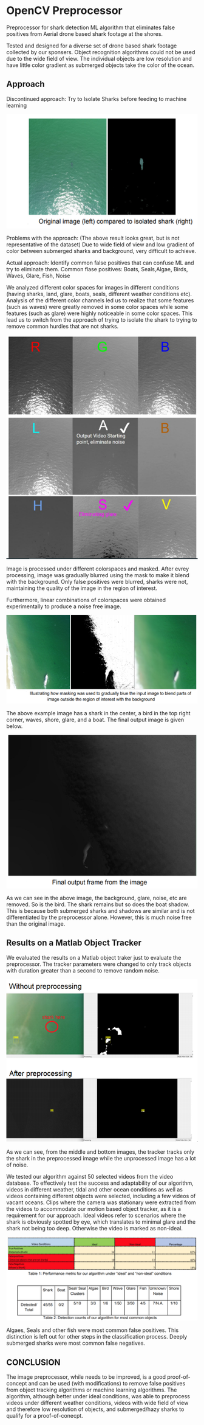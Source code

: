 # OpenCV Preprocessor
Preprocessor for shark detection ML algorithm that eliminates false positives from Aerial drone based shark footage at the shores.

Tested and designed for a diverse set of drone based shark footage collected by our sponsers. 
Object recognition algorithms could not be used due to the wide field of view. The individual objects are low resolution and have little color gradient as submerged objects take the color of the ocean.

## Approach

Discontinued approach: Try to Isolate Sharks before feeding to machine learning

![alt text](https://github.com/ananta399/MLPreprocessor/blob/master/readmeImages/original.PNG)

Problems with the approach:
(The above result looks great, but is not representative of the dataset)
Due to wide field of view and low gradient of color between submerged sharks and background, very difficult to achieve.

Actual approach:
Identify common false positives that can confuse ML and try to eliminate them.
Common flase positives: Boats, Seals,Algae, Birds, Waves, Glare, Fish, Noise

We analyzed different color spaces for images in different conditions (having sharks, land, glare, boats, seals, different weather conditions etc). Analysis of the different color channels led us to realize that some features (such as waves) were greatly removed in some color spaces while some features (such as glare) were highly noticeable in some color spaces. This lead us to switch from the approach of trying to isolate the shark to trying to remove common hurdles that are not sharks.


![alt text](https://github.com/ananta399/MLPreprocessor/blob/master/readmeImages/colorspaces.PNG)

Image is processed under different colorspaces and masked. After evrey processing, image was gradually blurred using the mask to make it blend with the background. Only false positives were blurred, sharks were not, maintaining the quality of the image in the region of interest.

Furthermore, linear combinations of colorspaces were obtained experimentally to produce a noise free image.


![alt text](https://github.com/ananta399/MLPreprocessor/blob/master/readmeImages/mask.png)

The above example image has a shark in the center, a bird in the top right corner, waves, shore, glare, and a boat. The final output image is given below.

![alt text](https://github.com/ananta399/MLPreprocessor/blob/master/readmeImages/out.PNG)

As we can see in the above image, the background, glare, noise, etc are removed. So is the bird.
The shark remains but so does the boat shadow. This is because both submerged sharks and shadows are similar and is not differentiated by the preprocessor alone.
However, this is much noise free than the original image.



## Results on a Matlab Object Tracker
We evaluated the results on a Matlab object traker just to evaluate the preprocessor. The tracker parameters were changed to only track objects with duration greater than a second to remove random noise.

![alt text](https://github.com/ananta399/MLPreprocessor/blob/master/readmeImages/tracker1.png)

As we can see, from the middle and bottom images, the tracker tracks only the shark in the preprocessed image while the unprocessed image has a lot of noise.

We tested our algorithm against 50 selected videos from the video database. To effectively test the success and adaptability of our algorithm, videos in different weather, tidal and other ocean conditions as well as videos containing different objects were selected, including a few videos of vacant oceans. Clips where the camera was stationary were extracted from the videos to accommodate our motion based object tracker, as it is a requirement for our approach. Ideal videos refer to scenarios where the shark is obviously spotted by eye, which translates to minimal glare and the shark not being too deep. Otherwise the video is marked as non-ideal.

![alt text](https://github.com/ananta399/MLPreprocessor/blob/master/readmeImages/tables.PNG)

Algaes, Seals and other fish were most common false positives. This distinction is left out for other steps in the classification process. Deeply submerged sharks were most common false negatives.

## CONCLUSION
The image preprocessor, while needs to be improved, is a good proof-of-concept and can be used (with modifications) to remove false positives from object tracking algorithms or machine learning algorithms. The algorithm, although better under ideal conditions, was able to preprocess videos under different weather conditions, videos with wide field of view and therefore low resolution of objects, and submerged/hazy sharks to qualify for a proof-of-conecpt.

